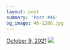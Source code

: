 ```yaml
---
layout: post
summary: 'Post #46'
og_image: 46-1280.jpg
---
```


<p>
  <time>
    <a href="/46">October 9, 2021</a>
  </time>
  <a href="/46">
    <img src="{{ site.assets_url }}/46-640.jpg" srcset="{{ site.assets_url }}/46-320.jpg 320w, {{ site.assets_url }}/46-640.jpg 640w, {{ site.assets_url }}/46-960.jpg 960w, {{ site.assets_url }}/46-1280.jpg 1280w" sizes="(min-width: 700px) 50vw, calc(100vw - 2rem)" />
  </a>
</p>
